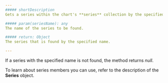 ```yaml
---
##### shortDescription
Gets a series within the chart's **series** collection by the specified name (see the **name** option).

##### param(seriesName): any
The name of the series to be found.

##### return: Object
The series that is found by the specified name.

---
```

If a series with the specified name is not found, the method returns *null*.

To learn about series members you can use, refer to the description of the **Series** object.